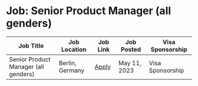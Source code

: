 # Job: Senior Product Manager (all genders)

| Job Title | Job Location | Job Link | Job Posted | Visa Sponsorship |
| --- | --- | --- | --- | --- |
| Senior Product Manager (all genders) | Berlin, Germany | [Apply](https://payrails-a878df-6480e55b81e9de7932c1b74.webflow.io/career/jobs?id=961706) | May 11, 2023 | Visa Sponsorship |
